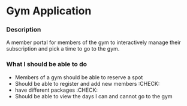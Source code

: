 # Gym Application
### Description
A member portal for members of the gym to interactively manage
their subscription and pick a time to go to the gym.

### What I should be able to do
* Members of a gym should be able to reserve a spot
* Should be able to register and add new members :CHECK:
* have different packages :CHECK:
* Should be able to view the days I can and cannot go to the gym
